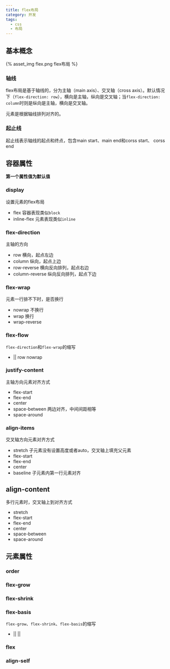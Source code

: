 ```yaml
---
title: flex布局
category: 开发
tags:
  - css
  - 布局
---
```


## 基本概念

{% asset_img flex.png flex布局 %}

### 轴线
flex布局是基于轴线的，分为主轴（main axis）、交叉轴（cross axis）。默认情况下（`flex-direction: row`），横向是主轴，纵向是交叉轴；当`flex-direction: column`时则是纵向是主轴，横向是交叉轴。

元素是根据轴线排列对齐的。


### 起止线
起止线表示轴线的起点和终点，包含main start、main end和corss start、 corss end

## 容器属性
**第一个属性值为默认值**
### display
设置元素的flex布局
* flex 容器表现类似`block`
* inline-flex 元素表现类似`inline`

### flex-direction
主轴的方向
* row 横向，起点左边
* column 纵向，起点上边
* row-reverse 横向反向排列，起点右边
* column-reverse 纵向反向排列，起点下边

<script async src="//jsfiddle.net/littlebaozi/r3pod489/embed/html,css,result/"></script>

### flex-wrap
元素一行排不下时，是否换行
* nowrap 不换行
* wrap 换行
* wrap-reverse

<script async src="//jsfiddle.net/littlebaozi/wk21hpq5/embed/html,css,result/"></script>

### flex-flow
`flex-direction`和`flex-wrap`的缩写
*  <flex-direction> || <flex-wrap> row nowrap

### justify-content
主轴方向元素对齐方式
* flex-start
* flex-end
* center
* space-between 两边对齐，中间间距相等
* space-around

### align-items
交叉轴方向元素对齐方式
* stretch 子元素没有设置高度或者auto，交叉轴上填充父元素
* flex-start
* flex-end
* center
* baseline 子元素内第一行元素对齐

## align-content
多行元素时，交叉轴上到对齐方式
* stretch
* flex-start
* flex-end
* center
* space-between
* space-around


## 元素属性
### order

### flex-grow

### flex-shrink

### flex-basis
`flex-grow`、`flex-shrink`、`flex-basis`的缩写
* <flex-grow> || <flex-shrink> || <flex-basis>
### flex

### align-self
